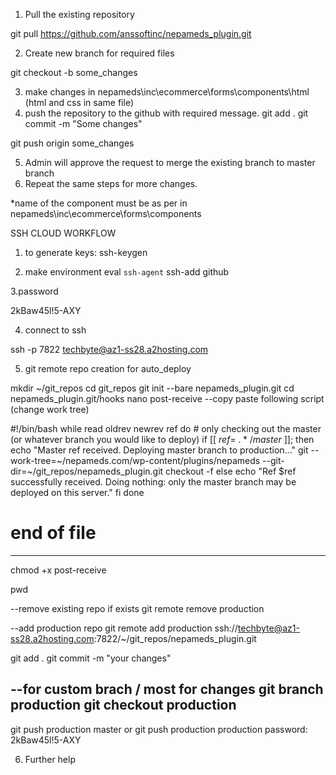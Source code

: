 1. Pull the existing repository

git pull https://github.com/anssoftinc/nepameds_plugin.git

2. Create new branch for required files

git checkout -b some_changes

3. make changes in nepameds\inc\ecommerce\forms\components\html
(html and css in same file)
4. push the repository to the github with required message.
git add .
git commit -m "Some changes"

git push origin some_changes

5. Admin will approve the request to merge the existing branch to master branch
6. Repeat the same steps for more changes.

*name of the component must be as per in 
nepameds\inc\ecommerce\forms\components



SSH CLOUD WORKFLOW

1. to generate keys:
ssh-keygen

2. make environment
eval  `ssh-agent`
ssh-add github

3.password

2kBaw45l!5-AXY

4. connect to ssh

ssh -p 7822 techbyte@az1-ss28.a2hosting.com 

5. git remote repo creation for auto_deploy

mkdir ~/git_repos
cd git_repos
git init --bare nepameds_plugin.git
cd nepameds_plugin.git/hooks
nano post-receive
--copy paste following script (change work tree)

#!/bin/bash
while read oldrev newrev ref
do
    # only checking out the master (or whatever branch you would like to deploy)
    if [[ $ref =~ .*/master$ ]];
    then
        echo "Master ref received.  Deploying master branch to production..."
         git --work-tree=~/nepameds.com/wp-content/plugins/nepameds --git-dir=~/git_repos/nepameds_plugin.git checkout -f
    else
        echo "Ref $ref successfully received.  Doing nothing: only the master branch may be deployed on this server."
    fi
done

# end of file


---------------------
chmod +x post-receive

pwd

--remove existing repo if exists
git remote remove production

--add production repo 
git remote add production ssh://techbyte@az1-ss28.a2hosting.com:7822/~/git_repos/nepameds_plugin.git

git add .
git commit -m "your changes"

--for custom brach / most for changes
git branch production
git checkout production
---
git push production master or git push production production
password: 
2kBaw45l!5-AXY

6. Further help


